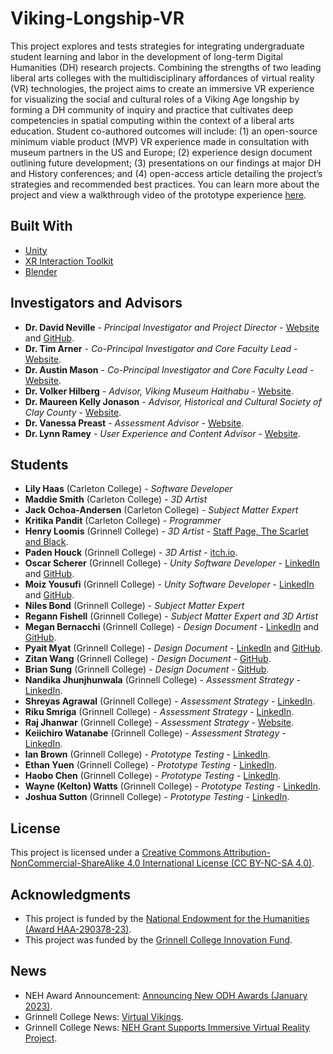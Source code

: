 # Viking-Longship-VR
This project explores and tests strategies for integrating undergraduate student learning and labor in the development of long-term Digital Humanities (DH) research projects. Combining the strengths of two leading liberal arts colleges with the multidisciplinary affordances of virtual reality (VR) technologies, the project aims to create an immersive VR experience for visualizing the social and cultural roles of a Viking Age longship by forming a DH community of inquiry and practice that cultivates deep competencies in spatial computing within the context of a liberal arts education. Student co-authored outcomes will include: (1) an open-source minimum viable product (MVP) VR experience made in consultation with museum partners in the US and Europe; (2) experience design document outlining future development; (3) presentations on our findings at major DH and History conferences; and (4) open-access article detailing the project’s strategies and recommended best practices. You can learn more about the project and view a walkthrough video of the prototype experience [here](https://youtu.be/SJ-tCGOemZU).

## Built With

* [Unity](https://unity3d.com/)
* [XR Interaction Toolkit](https://docs.unity3d.com/Packages/com.unity.xr.interaction.toolkit@2.3/manual/index.html)
* [Blender](https://www.blender.org/)

## Investigators and Advisors

* **Dr. David Neville** - *Principal Investigator and Project Director* - [Website](https://doktorfrag.com/) and [GitHub](https://github.com/doktorfrag).
* **Dr. Tim Arner** - *Co-Principal Investigator and Core Faculty Lead* - [Website](https://www.grinnell.edu/user/arnertim).
* **Dr. Austin Mason** - *Co-Principal Investigator and Core Faculty Lead* - [Website](https://medhieval.com/).
* **Dr. Volker Hilberg** - *Advisor, Viking Museum Haithabu* - [Website](https://haithabu.de/de/startseite).
* **Dr. Maureen Kelly Jonason** - *Advisor, Historical and Cultural Society of Clay County* - [Website](https://www.hcscconline.org/).
* **Dr. Vanessa Preast** - *Assessment Advisor* - [Website](https://www.grinnell.edu/user/preastva).
* **Dr. Lynn Ramey** - *User Experience and Content Advisor* - [Website](https://my.vanderbilt.edu/lynnramey/).

## Students

* **Lily Haas** (Carleton College) - _Software Developer_
* **Maddie Smith** (Carleton College) -	_3D Artist_
* **Jack Ochoa-Andersen** (Carleton College) -	_Subject Matter Expert_
* **Kritika Pandit**	(Carleton College) - _Programmer_
* **Henry Loomis** (Grinnell College) -	_3D Artist_ - [Staff Page, The Scarlet and Black](https://thesandb.com/staff_name/henry-loomis/).
* **Paden Houck** (Grinnell College) -	_3D Artist_ - [itch.io](https://houckdev.itch.io/).
* **Oscar Scherer** (Grinnell College) -	_Unity Software Developer_ - [LinkedIn](https://www.linkedin.com/in/oscar-scherer-358aaa252/) and [GitHub](https://github.com/OscarGScherer).
* **Moiz Yousufi** (Grinnell College) -	_Unity Software Developer_ - [LinkedIn](https://linkedin.com/in/moiz-yousufi-503477182) and [GitHub](https://github.com/moizyousufi).
* **Niles Bond** (Grinnell College) -	_Subject Matter Expert_
* **Regann Fishell** (Grinnell College) -	_Subject Matter Expert and 3D Artist_
* **Megan Bernacchi** (Grinnell College) -	_Design Document_ - [LinkedIn](https://www.linkedin.com/in/meganbernacchi/) and [GitHub](https://github.com/maebernacchi).
* **Pyait Myat** (Grinnell College) -	_Design Document_ - [LinkedIn](https://www.linkedin.com/in/pyaitmyat) and [GitHub](https://github.com/pyaitzm).
* **Zitan Wang** (Grinnell College) -	_Design Document_ - [GitHub](https://github.com/JaydenWzt).
* **Brian Sung** (Grinnell College) -	_Design Document_ - [GitHub](https://github.com/briansung8).
* **Nandika Jhunjhunwala** (Grinnell College) -	_Assessment Strategy_ - [LinkedIn](https://www.facebook.com/nandika.jhunjhunwalal/).
* **Shreyas Agrawal** (Grinnell College) -	_Assessment Strategy_ - [LinkedIn](https://www.linkedin.com/in/shrey21).
* **Riku Smriga** (Grinnell College) -	_Assessment Strategy_ - [LinkedIn](https://www.linkedin.com/in/riku-smriga).
* **Raj Jhanwar** (Grinnell College) -	_Assessment Strategy_ - [Website](https://www.jhanwar.info/).
* **Keiichiro Watanabe** (Grinnell College) -	_Assessment Strategy_ - [LinkedIn](https://www.linkedin.com/in/keiichiro-watanabe-b1949526b).
* **Ian Brown** (Grinnell College) -	_Prototype Testing_ - [LinkedIn](https://www.linkedin.com/in/ian-brown-37b008259/).
* **Ethan Yuen** (Grinnell College) -	_Prototype Testing_ - [LinkedIn](https://www.linkedin.com/in/ethan-yuen/).
* **Haobo Chen** (Grinnell College) -	_Prototype Testing_ - [LinkedIn](https://www.linkedin.com/in/haobochen2002/).
* **Wayne (Kelton) Watts** (Grinnell College) -	_Prototype Testing_ - [LinkedIn](https://www.linkedin.com/in/kelton-watts-2907482a7/).
* **Joshua Sutton** (Grinnell College) -	_Prototype Testing_ - [LinkedIn](https://www.linkedin.com/in/joshua-sutton-94b9361a2/).

## License

This project is licensed under a [Creative Commons Attribution-NonCommercial-ShareAlike 4.0 International License (CC BY-NC-SA 4.0)](https://creativecommons.org/licenses/by-nc-sa/4.0/).

## Acknowledgments

* This project is funded by the [National Endowment for the Humanities (Award HAA-290378-23)](https://www.neh.gov/blog/announcing-new-odh-awards-january-2023).
* This project was funded by the [Grinnell College Innovation Fund](https://www.grinnell.edu/about/leadership/president/innovationfund/2017-18-projects).

## News
* NEH Award Announcement: [Announcing New ODH Awards (January 2023)](https://www.neh.gov/blog/announcing-new-odh-awards-january-2023).
* Grinnell College News: [Virtual Vikings](https://www.grinnell.edu/news/virtual-vikings).
* Grinnell College News: [NEH Grant Supports Immersive Virtual Reality Project](https://www.grinnell.edu/news/neh-grant-supports-immersive-virtual-reality-project).
